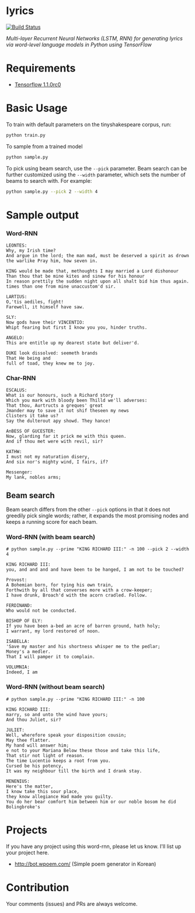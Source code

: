 # lyrics

[![Build Status](https://travis-ci.org/hunkim/word-rnn-tensorflow.svg?branch=master)](https://travis-ci.org/hunkim/word-rnn-tensorflow)

*Multi-layer Recurrent Neural Networks (LSTM, RNN) for generating lyrics via word-level language models in Python using TensorFlow*

# Requirements
- [Tensorflow 1.1.0rc0](http://www.tensorflow.org)

# Basic Usage
To train with default parameters on the tinyshakespeare corpus, run:
```bash
python train.py
```

To sample from a trained model
```bash
python sample.py
```

To pick using beam search, use the `--pick` parameter. Beam search can be
further customized using the `--width` parameter, which sets the number of beams
to search with. For example:
```bash
python sample.py --pick 2 --width 4
```

# Sample output

### Word-RNN
```
LEONTES:
Why, my Irish time?
And argue in the lord; the man mad, must be deserved a spirit as drown the warlike Pray him, how seven in.

KING would be made that, methoughts I may married a Lord dishonour
Than thou that be mine kites and sinew for his honour
In reason prettily the sudden night upon all shalt bid him thus again. times than one from mine unaccustom'd sir.

LARTIUS:
O,'tis aediles, fight!
Farewell, it himself have saw.

SLY:
Now gods have their VINCENTIO:
Whipt fearing but first I know you you, hinder truths.

ANGELO:
This are entitle up my dearest state but deliver'd.

DUKE look dissolved: seemeth brands
That He being and
full of toad, they knew me to joy.
```

### Char-RNN
```
ESCALUS:
What is our honours, such a Richard story
Which you mark with bloody been Thilld we'll adverses:
That thou, Aurtructs a greques' great
Jmander may to save it not shif theseen my news
Clisters it take us?
Say the dulterout apy showd. They hance!

AnBESS OF GUCESTER:
Now, glarding far it prick me with this queen.
And if thou met were with revil, sir?

KATHW:
I must not my naturation disery,
And six nor's mighty wind, I fairs, if?

Messenger:
My lank, nobles arms;
```

## Beam search

Beam search differs from the other `--pick` options in that it does not greedily
pick single words; rather, it expands the most promising nodes and keeps a
running score for each beam.

### Word-RNN (with beam search)
```
# python sample.py --prime "KING RICHARD III:" -n 100 --pick 2 --width 4

KING RICHARD III:
you, and and and and have been to be hanged, I am not to be touched?

Provost:
A Bohemian born, for tying his own train,
Forthwith by all that converses more with a crow-keeper;
I have drunk, Broach'd with the acorn cradled. Follow.

FERDINAND:
Who would not be conducted.

BISHOP OF ELY:
If you have been a-bed an acre of barren ground, hath holy;
I warrant, my lord restored of noon.

ISABELLA:
'Save my master and his shortness whisper me to the pedlar;
Money's a medler.
That I will pamper it to complain.

VOLUMNIA:
Indeed, I am
```

### Word-RNN (without beam search)
```
# python sample.py --prime "KING RICHARD III:" -n 100

KING RICHARD III:
marry, so and unto the wind have yours;
And thou Juliet, sir?

JULIET:
Well, wherefore speak your disposition cousin;
May thee flatter.
My hand will answer him;
e not to your Mariana Below these those and take this life,
That stir not light of reason.
The time Lucentio keeps a root from you.
Cursed be his potency,
It was my neighbour till the birth and I drank stay.

MENENIUS:
Here's the matter,
I know take this sour place,
they know allegiance Had made you guilty.
You do her bear comfort him between him or our noble bosom he did Bolingbroke's
```

# Projects
If you have any project using this word-rnn, please let us know. I'll list up your project here.

- http://bot.wpoem.com/ (Simple poem generator in Korean)


# Contribution
Your comments (issues) and PRs are always welcome.

